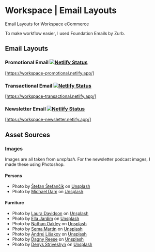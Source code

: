 # Workspace | Email Layouts

Email Layouts for Workspace eCommerce

To make workflow easier, I used Foundation Emails by Zurb.

## Email Layouts

### Promotional Email [![Netlify Status](https://api.netlify.com/api/v1/badges/524e3503-cf88-43d9-a870-c02b4b7556a7/deploy-status)](https://app.netlify.com/sites/workspace-promotional/deploys)

[https://workspace-promotional.netlify.app/]

### Transactional Email [![Netlify Status](https://api.netlify.com/api/v1/badges/97e16119-7c8a-4684-807b-2793e9b88f8b/deploy-status)](https://app.netlify.com/sites/workspace-transactional/deploys)

[https://workspace-transactional.netlify.app/]

### Newsletter Email [![Netlify Status](https://api.netlify.com/api/v1/badges/e8771321-f8ab-4b06-baf6-0fcd7d985f43/deploy-status)](https://app.netlify.com/sites/workspace-newsletter/deploys)

[https://workspace-newsletter.netlify.app/]

## Asset Sources

### Images

Images are all taken from _*unsplash*_. For the newsletter podcast images, I made these using Photoshop.

#### Persons

- Photo by <a href="https://unsplash.com/@cikstefan?utm_source=unsplash&utm_medium=referral&utm_content=creditCopyText">Štefan Štefančík</a> on <a href="https://unsplash.com/s/photos/person?utm_source=unsplash&utm_medium=referral&utm_content=creditCopyText">Unsplash</a>
- Photo by <a href="https://unsplash.com/@michaeldam?utm_source=unsplash&utm_medium=referral&utm_content=creditCopyText">Michael Dam</a> on <a href="https://unsplash.com/s/photos/person?utm_source=unsplash&utm_medium=referral&utm_content=creditCopyText">Unsplash</a>

#### Furniture

- Photo by <a href="https://unsplash.com/@lauradavidson?utm_source=unsplash&utm_medium=referral&utm_content=creditCopyText">Laura Davidson</a> on <a href="https://unsplash.com/s/photos/desk-chair?utm_source=unsplash&utm_medium=referral&utm_content=creditCopyText">Unsplash</a>
- Photo by <a href="https://unsplash.com/@daniellajardim?utm_source=unsplash&utm_medium=referral&utm_content=creditCopyText">Ella Jardim</a> on <a href="https://unsplash.com/@daniellajardim?utm_source=unsplash&utm_medium=referral&utm_content=creditCopyText">Unsplash</a>
- Photo by <a href="https://unsplash.com/@nathanrjliving?utm_source=unsplash&utm_medium=referral&utm_content=creditCopyText">Nathan Oakley</a> on <a href="https://unsplash.com/@nathanrjliving?utm_source=unsplash&utm_medium=referral&utm_content=creditCopyText">Unsplash</a>
- Photo by <a href="https://unsplash.com/@artistsemamartin?utm_source=unsplash&utm_medium=referral&utm_content=creditCopyText">Sema Martin</a> on <a href="https://unsplash.com/@artistsemamartin?utm_source=unsplash&utm_medium=referral&utm_content=creditCopyText">Unsplash</a>
- Photo by <a href="https://unsplash.com/@lishakov?utm_source=unsplash&utm_medium=referral&utm_content=creditCopyText">Andrej Lišakov</a> on <a href="https://unsplash.com/s/photos/desk-lamp?utm_source=unsplash&utm_medium=referral&utm_content=creditCopyText">Unsplash</a>
- Photo by <a href="https://unsplash.com/@dagny_2020?utm_source=unsplash&utm_medium=referral&utm_content=creditCopyText">Dagny Reese</a> on <a href="https://unsplash.com/@dagny_2020?utm_source=unsplash&utm_medium=referral&utm_content=creditCopyText">Unsplash</a>
- Photo by <a href="https://unsplash.com/@denysstriyeshyn?utm_source=unsplash&utm_medium=referral&utm_content=creditCopyText">Denys Striyeshyn</a> on <a href="https://unsplash.com/@denysstriyeshyn?utm_source=unsplash&utm_medium=referral&utm_content=creditCopyText">Unsplash</a>
